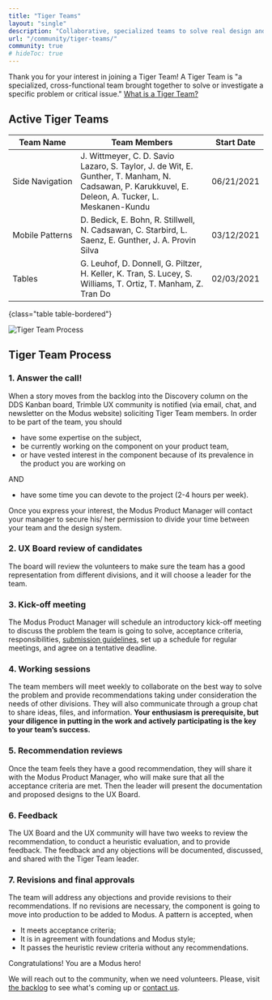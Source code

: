 ```yaml
---
title: "Tiger Teams"
layout: "single"
description: "Collaborative, specialized teams to solve real design and usability problems."
url: "/community/tiger-teams/"
community: true
# hideToc: true
---
```


Thank you for your interest in joining a Tiger Team! A Tiger Team is "a specialized, cross-functional team brought together to solve or investigate a specific problem or critical issue." [What is a Tiger Team?](https://www.lucidchart.com/blog/what-is-a-tiger-team)

## Active Tiger Teams

| Team Name            | Team Members                                                                                                                                       | Start Date |
| -------------------- | -------------------------------------------------------------------------------------------------------------------------------------------------- | ---------- |
| Side Navigation      | J. Wittmeyer, C. D. Savio Lazaro, S. Taylor, J. de Wit, E. Gunther, T. Manham, N. Cadsawan, P. Karukkuvel, E. Deleon, A. Tucker, L. Meskanen-Kundu | 06/21/2021 |
| Mobile&nbsp;Patterns | D. Bedick, E. Bohn, R. Stillwell, N. Cadsawan, C. Starbird, L. Saenz, E. Gunther, J. A. Provin Silva                                               | 03/12/2021 |
| Tables               | G. Leuhof, D. Donnell, G. Piltzer, H. Keller, K. Tran, S. Lucey, S. Williams, T. Ortiz, T. Manham, Z. Tran Do                                      | 02/03/2021 |

{class="table table-bordered"}

![Tiger Team Process](/img/guide/tiger-team-process.png)

## Tiger Team Process

### 1. Answer the call!

When a story moves from the backlog into the Discovery column on the DDS Kanban board, Trimble UX community is notified (via email, chat, and newsletter on the Modus website) soliciting Tiger Team members. In order to be part of the team, you should

- have some expertise on the subject,
- be currently working on the component on your product team,
- or have vested interest in the component because of its prevalence in the product you are working on

AND

- have some time you can devote to the project (2-4 hours per week).

Once you express your interest, the Modus Product Manager will contact your manager to secure his/ her permission to divide your time between your team and the design system.

### 2. UX Board review of candidates

The board will review the volunteers to make sure the team has a good representation from different divisions, and it will choose a leader for the team.

### 3. Kick-off meeting

The Modus Product Manager will schedule an introductory kick-off meeting to discuss the problem the team is going to solve, acceptance criteria, responsibilities, [submission guidelines](/community/submission-guidelines/), set up a schedule for regular meetings, and agree on a tentative deadline.

### 4. Working sessions

The team members will meet weekly to collaborate on the best way to solve the problem and provide recommendations taking under consideration the needs of other divisions. They will also communicate through a group chat to share ideas, files, and information. **Your enthusiasm is prerequisite, but your diligence in putting in the work and actively participating is the key to your team’s success.**

### 5. Recommendation reviews

Once the team feels they have a good recommendation, they will share it with the Modus Product Manager, who will make sure that all the acceptance criteria are met. Then the leader will present the documentation and proposed designs to the UX Board.

### 6. Feedback

The UX Board and the UX community will have two weeks to review the recommendation, to conduct a heuristic evaluation, and to provide feedback. The feedback and any objections will be documented, discussed, and shared with the Tiger Team leader.

### 7. Revisions and final approvals

The team will address any objections and provide revisions to their recommendations. If no revisions are necessary, the component is going to move into production to be added to Modus. A pattern is accepted, when

- It meets acceptance criteria;
- It is in agreement with foundations and Modus style;
- It passes the heuristic review criteria without any recommendations.

Congratulations! You are a Modus hero!

We will reach out to the community, when we need volunteers. Please, visit [the backlog](https://jira.trimble.tools/secure/RapidBoard.jspa?rapidView=5332&projectKey=DDS&view=planning.nodetail&versions=visible&issueLimit=100) to see what's coming up or [contact us](/community/contact/).
